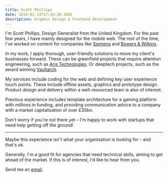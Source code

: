 ```yaml
---
title: Scott Phillips
date: 2019-02-13T17:29:28.349Z
description: Graphic Design & Frontend Development
---
```

I'm Scott Phillips, Design Generalist from the United Kingdom. For the past few years, I have mainly designed for the mobile web. The rest of the time, I've worked on content for companies like [Siemens](https://vimeo.com/124142652) and [Bowers & Wilkins](https://vimeo.com/124144694).

In my work, I apply thorough, user-friendly solutions to move my client's businesses forward. These can be greenfield projects that require attention engineering, such as [Aris Technologies](https://aristechnologies.com/). Or deeptech projects, such as the award winning [Vaultarch](https://vaultarch.com/).

My services include coding for the web and defining key user experience touch points. These include offline assets, graphics and prototype design. Product design and delivery within a well-resourced team is also of interest.

Previous experience includes template architecture for a gaming platform with millions in funding, and providing communication advice to a company with a market capitalisation of over £30bn.

Don't worry if you're not there yet – I'm happy to work with startups that need help getting off the ground!

<hr>

Maybe this experience isn't what your organisation is looking for – and that's ok.

Generally, I'm a good fit for agencies that need technical skills, aiming to get ahead of the market. If this is of interest, I'd like to hear from you.



Send me an [email](alan.scott.phillips@pm.me?subject=I%20have%20seen%20your%20website).
